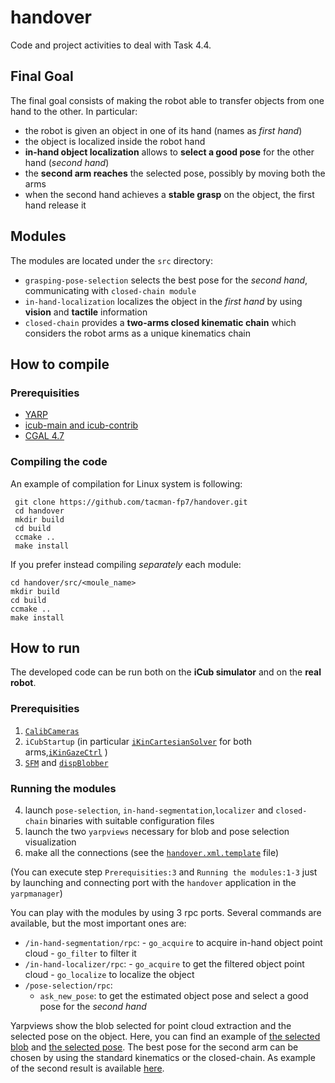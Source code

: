 # handover
Code and project activities to deal with Task 4.4.

## Final Goal

The final goal consists of making the robot able to transfer objects from one hand to the other. In particular:
- the robot is given an object in one of its hand (names as _first hand_)
- the object is localized inside the robot hand
- **in-hand object localization** allows to **select a good pose** for the other hand (_second hand_)
- the **second arm reaches** the selected pose, possibly by moving both the arms
- when the second hand achieves a **stable grasp** on the object, the first hand release it

## Modules

The modules are located under the `src` directory:
- `grasping-pose-selection` selects the best pose for the _second hand_, communicating with `closed-chain module`
- `in-hand-localization` localizes the object in the _first hand_ by using **vision** and **tactile** information
- `closed-chain` provides a **two-arms closed kinematic chain** which considers the robot arms as a unique kinematics chain 

## How to compile

### Prerequisities

- [YARP](http://www.yarp.it/install.html)
- [icub-main and icub-contrib](http://wiki.icub.org/wiki/ICub_Software_Installation)
- [CGAL 4.7](https://github.com/CGAL/cgal)

### Compiling the code

 An example of compilation  for Linux system is following:

```
 git clone https://github.com/tacman-fp7/handover.git
 cd handover
 mkdir build
 cd build
 ccmake ..
 make install
```
If you prefer instead compiling _separately_ each module:

```
cd handover/src/<moule_name>
mkdir build
cd build
ccmake ..
make install
```


## How to run 

The developed code can be run both on the **iCub simulator** and on the **real robot**.

### Prerequisities

1. [`CalibCameras`](http://wiki.icub.org/brain/group__icub__camCalib.html)
2. `iCubStartup` (in particular [`iKinCartesianSolver`](http://wiki.icub.org/brain/group__iKinCartesianSolver.html) for both arms,[`iKinGazeCtrl`](http://eris.liralab.it/iCub/main/dox/html/group__iKinGazeCtrl.html) )
3. [`SFM`](https://github.com/robotology/stereo-vision/tree/master/modules/SFM) and [`dispBlobber`](https://github.com/robotology/segmentation/tree/gh-pages)

### Running the modules

4. launch `pose-selection`, `in-hand-segmentation`,`localizer` and `closed-chain` binaries with suitable configuration files
5. launch the two `yarpviews` necessary for blob and pose selection visualization
6. make all the connections (see the [`handover.xml.template`](https://github.com/tacman-fp7/handover/blob/master/app/script/handover.xml.template) file)

(You can execute step `Prerequisities:3` and `Running the modules:1-3` just by launching and connecting port with the `handover` application in the `yarpmanager`)

You can play with the modules by using 3 rpc ports. Several commands are available,  but the most important ones are:

- `/in-hand-segmentation/rpc`:
      - `go_acquire` to acquire in-hand object point cloud
      - `go_filter` to filter it
- `/in-hand-localizer/rpc`:
      - `go_acquire` to get the  filtered object point cloud
      - `go_localize` to localize the object
- `/pose-selection/rpc`:
     - `ask_new_pose`: to get the estimated object pose and select a good pose for the _second hand_

Yarpviews show the blob selected for point cloud extraction and the selected pose on the object.
Here, you can find an example of [the selected blob](https://github.com/tacman-fp7/handover/issues/17#issuecomment-267567631) and [the selected pose](https://github.com/tacman-fp7/handover/issues/15#issuecomment-265692371).
The best pose for the second arm can be chosen by using the standard kinematics or the closed-chain. As example of the second result is available [here](https://github.com/tacman-fp7/handover/issues/20#issuecomment-270431847).






